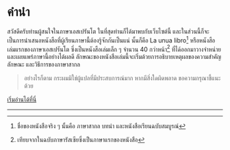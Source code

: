 # คำนำ

สวัสดีครับท่านผู้สนใจในภาษาเอสเปรันโต ในที่สุดท่านก็ได้มาพบกับเว็บไซต์นี้ และในส่วนนี้ก็จะเป็นการนำเสนอหนังสือที่ผู้เรียนภาษานี้ต้องรู้จักกันเป็นแน่ นั้นก็คือ La unua libro[^1] หรือหนังสือเล่มแรกของภาษาเอสเปรันโต ซึ่งเป็นหนังสือเล่มเล็ก ๆ จำนวน 40 กว่าหน้า[^2]  ที่ได้ออกมาวางจำหน่ายและเผยแพร่ภาษานี้อย่างได้ผลดี ลักษณะของหนังสือเล่มนี้จะเริ่มด้วยการอธิบายเหตุผลของความสำคัญ ลักษณะ และวิธีการของภาษาสากล

> อย่างไรก็ตาม กระผมมิใช่ผู้แปลที่มีประสบการณ์มาก หากมีสิ่งใดผิดพลาด ขอความกรุณาชี้แนะด้วย

[เริ่มอ่านได้ที่นี่](https://warut92.github.io/unualibro/)

---
[^1]: ชื่อของหนังสือจริง ๆ นั้นคือ ภาษาสากล บทนำ และหนังสือเรียนฉบับสมบูรณ์

[^2]: เทียบจากในฉบับภาษารัสเซียซึ่งเป็นภาษาแรกของหนังสือ
